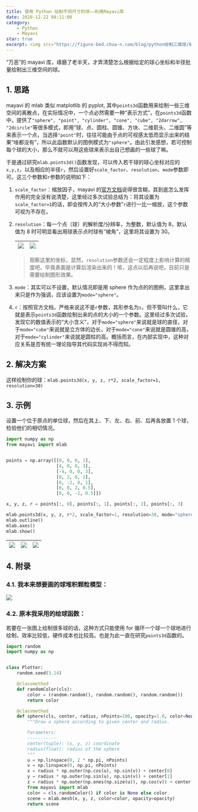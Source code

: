 ```yaml
---
title: 使用 Python 绘制不同尺寸的球——利用Mayavi库
date: 2020-12-22 08:11:00
category:
    - Python
    - Mayavi
star: true
excerpt: <img src="https://figure-bed.chua-n.com/blog/python绘制三维球/6.png" style="zoom:50%;" />
---
```


“万恶”的 mayavi 库，琢磨了老半天，才弄清楚怎么根据给定的球心坐标和半径批量绘制出三维空间的球。

<!-- more -->

## 1. 思路

mayavi 的 mlab 类似 matplotlib 的 pyplot, 其中`points3d`函数用来绘制一些三维空间的离散点，在实际情况中，一个点必然需要一种“表示方式”，在`points3d`函数中，提供了`"sphere", "point", "cylinder", "cone", "cube", "2darrow", "2dcircle"`等很多模式，即用“球、点、圆柱、圆锥、方块、二维箭头、二维圆”等来表示一个点，当选择`"point"`时，往往可能由于点的可视感太低而显示出来的结果“啥都没有”，所以此函数默认的图例模式为`"sphere"`。由此引发感想，若可控制每个球的大小，那么不就可以用这些球来表示出自己想画的一些球了嘛。

于是通过研究`mlab.points3d()`函数发现，可以传入若干球的球心坐标对应的`x,y,z`，以及相应的半径`r`，然后设置好`scale_factor`、`resolution`、`mode`参数即可。这三个参数和`r`参数的说明如下：

1. `scale_factor`：缩放因子，mayavi 的[官方文档](http://docs.enthought.com/mayavi/mayavi/auto/mlab_helper_functions.html#mayavi.mlab.points3d)说得很含糊，其到底怎么发挥作用的完全没有说清楚，这里经过多次试验总结为：将其设置为`scale_factor=1`的话，即会按传入的“大小参数”`r`进行一比一缩放，这个参数可视为不存在。

2. `resolution`：每一个点（球）的解析度/分辨率，为整数，默认值为 8，默认值为 8 时可明显看出用球表示点时球有“棱角”，这里将其设置为 30。

   | ![](https://figure-bed.chua-n.com/blog/python绘制三维球/1.png) | ![](https://figure-bed.chua-n.com/blog/python绘制三维球/2.png) |
   | :----------------------------------------------------------: | :----------------------------------------------------------: |

    > 观察这里的坐标，显然，`resolution`参数还会一定程度上影响计算的精度吧，毕竟表面是计算后渲染出来的！咳，这点以后再说吧，目前只是需要绘制图形效果。

3. `mode`：其实可以不设置，默认情况即是用 sphere 作为点的的图例，这里拿出来只是作为强调，应该设置为`mode="sphere"`。

4. `r`：按照官方文档，严格来说这不是`r`参数，其形参名为`s`，但不管叫什么，它就是表示`points3d`函数绘制出来的点的大小的一个参数。这里经过多次试验，发现它的数值表示的“大小含义”，对于`mode="sphere"`来说就是球的直径，对于`mode="cube"`来说就是立方体的边长，对于`mode="cone"`来说就是圆锥的高，对于`mode="cylinder"`来说就是圆柱的高。概括而言，在内部实现中，这种对应关系是否有统一理论指导其代码实现尚不得而知。

## 2. 解决方案

这样绘制你的球：`mlab.points3d(x, y, z, r*2, scale_factor=1, resolution=30)`

## 3. 示例

设置一个位于原点的单位球，然后在其上、下、左、右、前、后再各放置 1 个球，检验他们的相切情况。

```python
import numpy as np
from mayavi import mlab


points = np.array([[0, 0, 0, 1],
                   [4, 0, 0, 3],
                   [-4, 0, 0, 3],
                   [0, 2, 0, 1],
                   [0, -2, 0, 1],
                   [0, 0, 2, 0.5],
                   [0, 0, -2, 0.5]])

x, y, z, r = points[:, 0], points[:, 1], points[:, 2], points[:, 3]

mlab.points3d(x, y, z, r*2, scale_factor=1, resolution=30, mode="sphere")
mlab.outline()
mlab.axes()
mlab.show()
```

| ![](https://figure-bed.chua-n.com/blog/python绘制三维球/3.png) | ![](https://figure-bed.chua-n.com/blog/python绘制三维球/4.png) | ![](https://figure-bed.chua-n.com/blog/python绘制三维球/5.png) |
| :----------------------------------------------------------: | :----------------------------------------------------------: | :----------------------------------------------------------: |

## 4. 附录

### 4.1. 我本来想要画的球堆积颗粒模型：

![](https://figure-bed.chua-n.com/blog/python绘制三维球/6.png)

### 4.2. 原本我采用的绘球函数：

若要在一张图上绘制很多球的话，这种方式只能使用 for 循环一个球一个球地进行绘制，效率比较低，硬件成本也比较高。也是为此一直在研究`points3d`函数的。

```python
import random
import numpy as np


class Plotter:
    random.seed(3.14)

    @classmethod
    def randomColor(cls):
        color = (random.random(), random.random(), random.random())
        return color

    @classmethod
    def sphere(cls, center, radius, nPoints=100, opacity=1.0, color=None):
        """Draw a sphere according to given center and radius.

        Parameters:
        -----------
        center(tuple): (x, y, z) coordinate
        radius(float): radius of the sphere
        """
        u = np.linspace(0, 2 * np.pi, nPoints)
        v = np.linspace(0, np.pi, nPoints)
        x = radius * np.outer(np.cos(u), np.sin(v)) + center[0]
        y = radius * np.outer(np.sin(u), np.sin(v)) + center[1]
        z = radius * np.outer(np.ones(np.size(u)), np.cos(v)) + center[2]
        from mayavi import mlab
        color = cls.randomColor() if color is None else color
        scene = mlab.mesh(x, y, z, color=color, opacity=opacity)
        return scene
```
